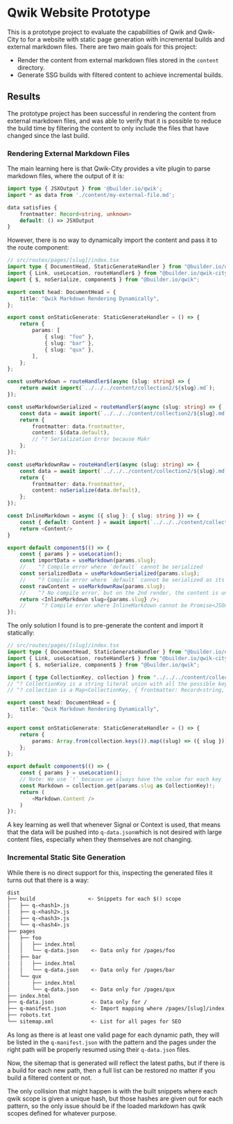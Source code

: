 # Qwik Website Prototype

This is a prototype project to evaluate the capabilities of Qwik and Qwik-City to for a website with static page
generation with incremental builds and external markdown files. There are two main goals for this project:

- Render the content from external markdown files stored in the `content` directory.
- Generate SSG builds with filtered content to achieve incremental builds.

## Results

The prototype project has been successful in rendering the content from external markdown files, and 
was able to verify that it is possible to reduce the build time by filtering the content to only include
the files that have changed since the last build.

### Rendering External Markdown Files

The main learning here is that Qwik-City provides a vite plugin to parse markdown files, where the output of it is:
```typescript
import type { JSXOutput } from '@builder.io/qwik';
import * as data from './content/my-external-file.md';

data satisfies {
    frontmatter: Record<string, unknown>
    default: () => JSXOutput
}
```

However, there is no way to dynamically import the content and pass it to the route component:

```typescript jsx
// src/routes/pages/[slug]/index.tsx
import type { DocumentHead, StaticGenerateHandler } from "@builder.io/qwik-city";
import { Link, useLocation, routeHandler$ } from "@builder.io/qwik-city";
import { $, noSerialize, component$ } from "@builder.io/qwik";

export const head: DocumentHead = {
    title: "Qwik Markdown Rendering Dynamically",
};

export const onStaticGenerate: StaticGenerateHandler = () => {
    return {
        params: [
            { slug: "foo" },
            { slug: "bar" },
            { slug: "qux" },
        ],
    };
};

const useMarkdown = routeHandler$(async (slug: string) => {
    return await import(`../../../content/collection2/${slug}.md`);
});

const useMarkdownSerialized = routeHandler$(async (slug: string) => {
    const data = await import(`../../../content/collection2/${slug}.md`);
    return {
        frontmatter: data.frontmatter,
        content: $(data.default),
        // ^? Serialization Error because Makr
    };
});

const useMarkdownRaw = routeHandler$(async (slug: string) => {
    const data = await import(`../../../content/collection2/${slug}.md`);
    return {
        frontmatter: data.frontmatter,
        content: noSerialize(data.default),
    };
});

const InlineMarkdown = async ({ slug }: { slug: string }) => {
    const { default: Content } = await import(`../../../content/collection2/${slug}.md`)
    return <Content/>
}

export default component$(() => {
    const { params } = useLocation();
    const importData = useMarkdown(params.slug);
    //    ^? Compile error where `default` cannot be serialized 
    const serializedData = useMarkdownSerialized(params.slug);
    //    ^? Compile error where `default` cannot be serialized as its already been wrapped with `$(...)`
    const rawContent = useMarkdownRaw(params.slug);
    //    ^? No compile error, but on the 2nd render, the content is undefined
    return <InlineMarkdown slug={params.slug} />;
    //     ^? Compile error where InlineMarkdown cannot be Promise<JSOutput>
});
```

The only solution I found is to pre-generate the content and import it statically:

```typescript jsx
// src/routes/pages/[slug]/index.tsx
import type { DocumentHead, StaticGenerateHandler } from "@builder.io/qwik-city";
import { Link, useLocation, routeHandler$ } from "@builder.io/qwik-city";
import { $, noSerialize, component$ } from "@builder.io/qwik";

import { type CollectionKey, collection } from "../../../content/collection2";
// ^? CollectionKey is a string literal union with all the possible keys
// ^? collection is a Map<CollectionKey, { frontmatter: Record<string, unknown>, Content: () => JSXOutput }>

export const head: DocumentHead = {
    title: "Qwik Markdown Rendering Dynamically",
};

export const onStaticGenerate: StaticGenerateHandler = () => {
    return {
        params: Array.from(collection.keys()).map((slug) => ({ slug })),
    };
};

export default component$(() => {
    const { params } = useLocation();
    // Note: We use `!` because we always have the value for each key
    const Markdown = collection.get(params.slug as CollectionKey)!;
    return (
        <Markdown.Content />
    )
});
```

A key learning as well that whenever Signal or Context is used, that means that the data will be pushed into 
`q-data.json`which is not desired with large content files, especially when they themselves are not changing.

### Incremental Static Site Generation

While there is no direct support for this, inspecting the generated files it turns out that there is a way:  

```txt
dist
├── build                 <- Snippets for each $() scope
│   ├── q-<hash1>.js      
│   ├── q-<hash2>.js      
│   ├── q-<hash3>.js
│   └── q-<hash4>.js
├── pages
│   ├── foo
│   │   ├── index.html
│   │   └── q-data.json    <- Data only for /pages/foo
│   ├── bar
│   │   ├── index.html
│   │   └── q-data.json    <- Data only for /pages/bar
│   └── qux
│       ├── index.html
│       └── q-data.json    <- Data only for /pages/qux
├── index.html
├── q-data.json            <- Data only for /
├── q-manifest.json        <- Import mapping where /pages/[slug]/index.tsx is used
├── robots.txt
└── sitemap.xml            <- List for all pages for SEO
```

As long as there is at least one valid page for each dynamic path, they will be listed in the `q-manifest.json` with
the pattern and the pages under the right path will be properly resumed using their `q-data.json` files.

Now, the sitemap that is generated will reflect the latest paths, but if there is a build for each new path, then
a full list can be restored no matter if you build a filtered content or not.

The only collision that might happen is with the built snippets where each qwik scope is given a unique hash, but those
hashes are given out for each pattern, so the only issue should be if the loaded markdown has qwik scopes defined for
whatever purpose.
